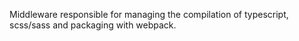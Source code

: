 Middleware responsible for managing the compilation of typescript, scss/sass and packaging with webpack.